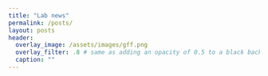 ```yaml
---
title: "Lab news"
permalink: /posts/
layout: posts
header:
  overlay_image: /assets/images/gff.png
  overlay_filter: .8 # same as adding an opacity of 0.5 to a black background
  caption: ""
---
```

